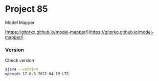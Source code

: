 # Project 85

Model Mapper

[https://gitorko.github.io/model-mapper/](https://gitorko.github.io/model-mapper/)

### Version

Check version

```bash
$java --version
openjdk 17.0.3 2022-04-19 LTS
```
